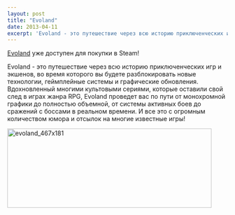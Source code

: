 ```yaml
---
layout: post
title: "Evoland"
date: 2013-04-11
excerpt: 'Evoland - это путешествие через всю историю приключенческих игр и экшенов, во время которого вы будете разблокировать новые технологии, геймплейные системы и графические обновления. Вдохновленный многими культовыми сериями, которые оставили свой след в играх жанра RPG, Evoland проведет вас по пути от монохромной графики до полностью объемной, от системы активных боев до сражений с боссами в реальном времени. И все это с огромным количеством юмора и отсылок на многие известные игры!'
---
```


<a href="http://store.steampowered.com/app/233470/" target="_blank">Evoland</a> уже доступен для покупки в Steam!

Evoland - это путешествие через всю историю приключенческих игр и экшенов, во время которого вы будете разблокировать новые технологии, геймплейные системы и графические обновления. Вдохновленный многими культовыми сериями, которые оставили свой след в играх жанра RPG, Evoland проведет вас по пути от монохромной графики до полностью объемной, от системы активных боев до сражений с боссами в реальном времени. И все это с огромным количеством юмора и отсылок на многие известные игры!

<a href="http://store.steampowered.com/app/233470/" target="_blank"><img class="aligncenter size-full wp-image-1958" alt="evoland_467x181" src="http://gamersoul.ru/wp-content/uploads/2013/04/evoland_467x181.jpg" width="467" height="181" /></a>